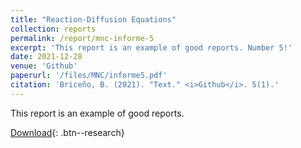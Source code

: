```yaml
---
title: "Reaction-Diffusion Equations"
collection: reports
permalink: /report/mnc-informe-5
excerpt: 'This report is an example of good reports. Number 5!'
date: 2021-12-28
venue: 'Github'
paperurl: '/files/MNC/informe5.pdf'
citation: 'Briceño, B. (2021). "Text." <i>Github</i>. 5(1).'
---
```

This report is an example of good reports.

[Download](/files/MNC/informe5.pdf){: .btn--research}
